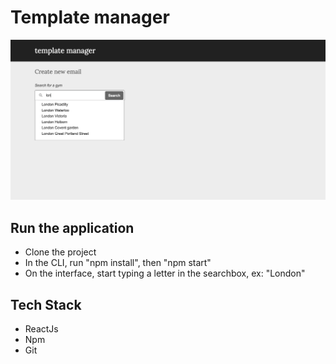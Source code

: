 # Template manager

![image info](./public/mockup/research.png)

## Run the application

- Clone the project
- In the CLI, run "npm install", then "npm start"
- On the interface, start typing a letter in the searchbox, ex: "London"

## Tech Stack

- ReactJs
- Npm
- Git